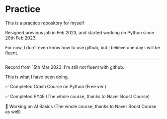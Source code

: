 # Practice
This is a practice repository for myself

Resigned previous job in Feb 2023, and started working on Python since 20th Feb 2023.

For now, I don't even know how to use github, but I believe one day I will be fluent.

---------------------------------------------------------------------------------------

Record from 15th Mar 2023.
I'm still not fluent with github.

This is what I have been doing.

✅ Completed Crash Course on Python (Free ver.)

✅ Completed PY4E (The whole course, thanks to Naver Boost Course)

🧭 Working on AI Basics (The whole course, thanks to Naver Boost Course as well)

